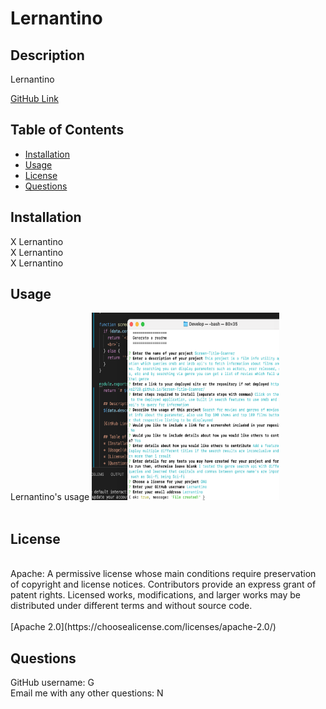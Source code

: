 # Lernantino  

  ## Description  
  Lernantino  
  
  [GitHub Link](Lernantino) 

  ## Table of Contents
  * [Installation](#installation)
  * [Usage](#usage)
  * [License](#license)
  * [Questions](#questions)
 
  ## Installation
  X Lernantino<br>X Lernantino<br>X Lernantino
  
  ## Usage
  Lernantino's usage
  <img src='../src/screenshot.png' height='300px' width='300px'></img> <br>
    <br>
  
  
  ## License 
  <br>
  Apache: A permissive license whose main conditions require preservation of copyright and license notices. Contributors provide an express grant of patent rights. Licensed works, modifications, and larger works may be distributed under different terms and without source code.<br>
  <br>
  [Apache 2.0](https://choosealicense.com/licenses/apache-2.0/)<br>
  
  ## Questions <br>
  GitHub username: G <br> 
  Email me with any other questions: N<br>